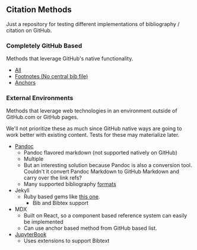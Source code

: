 ## Citation Methods

Just a repository for testing different implementations of bibliography / citation on GitHub.

### Completely GitHub Based

Methods that leverage GitHub's native functionality.

- [All](https://github.com/bressler1995/Citation-Methods/tree/GitHub-Based)
- [Footnotes (No central bib file)](https://github.com/bressler1995/Citation-Methods/tree/GitHub-Based/Footnotes)
- [Anchors](https://github.com/bressler1995/Citation-Methods/tree/GitHub-Based/Anchors)

### External Environments

Methods that leverage web technologies in an environment outside of GitHub.com or GitHub pages.  

We'll not prioritize these as much since GitHub native ways are going to work better with existing content. Tests for these may materialize later.

- <a href="https://www.andrewheiss.com/blog/2023/01/09/syllabus-csl-pandoc/" target="_blank">Pandoc</a>
  - Pandoc flavored markdown (not supported natively on GitHub)
  - Multiple 
  - But an interesting solution because Pandoc is also a conversion tool.  Couldn't it convert Pandoc Markdown to GitHub Markdown and carry over the link refs?
  - Many supported bibliography <a href="https://pandoc.org/chunkedhtml-demo/3.1-general-options.html" target="_blank">formats</a>
- Jekyll
  - Ruby based gems like [this one](https://github.com/inukshuk/jekyll-scholar).
    - Bib and Bibtex support
- MDX
  - Built on React, so a component based reference system can easily be implemented
  - Can use anchor based method from GitHub based list.
- <a href="https://jupyterbook.org/en/stable/content/citations.html" target="_blank">JupyterBook</a>
  - Uses extensions to support Bibtext
